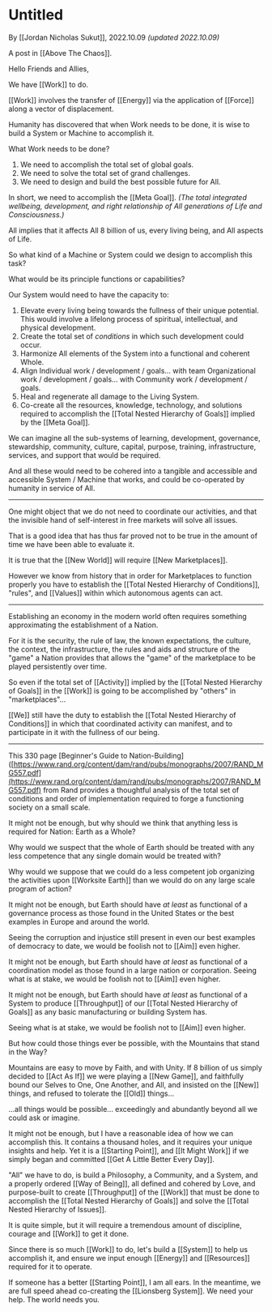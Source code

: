 # Untitled
By [[Jordan Nicholas Sukut]], 2022.10.09 _(updated 2022.10.09)_

A post in [[Above The Chaos]].

Hello Friends and Allies, 

We have [[Work]] to do. 

[[Work]] involves the transfer of [[Energy]] via the application of [[Force]] along a vector of displacement. 

Humanity has discovered that when Work needs to be done, it is wise to build a System or Machine to accomplish it. 

What Work needs to be done? 

1. We need to accomplish the total set of global goals. 
2. We need to solve the total set of grand challenges. 
3. We need to design and build the best possible future for All. 

In short, we need to accomplish the [[Meta Goal]]. _(The total integrated wellbeing, development, and right relationship of All generations of Life and Consciousness.)_

All implies that it affects All 8 billion of us, every living being, and All aspects of Life. 

So what kind of a Machine or System could we design to accomplish this task?  

What would be its principle functions or capabilities? 

Our System would need to have the capacity to: 

1. Elevate every living being towards the fullness of their unique potential. This would involve a lifelong process of spiritual, intellectual, and physical development. 
2. Create the total set of _conditions_ in which such development could occur. 
3. Harmonize All elements of the System into a functional and coherent Whole. 
4. Align Individual work / development / goals... with team Organizational work / development / goals... with Community work / development / goals. 
5. Heal and regenerate all damage to the Living System. 
6. Co-create all the resources, knowledge, technology, and solutions required to accomplish the [[Total Nested Hierarchy of Goals]] implied by the [[Meta Goal]]. 

We can imagine all the sub-systems of learning, development, governance, stewardship, community, culture, capital, purpose, training, infrastructure, services, and support that would be required. 

And all these would need to be cohered into a tangible and accessible and accessible System / Machine that works, and could be co-operated by humanity in service of All. 
___

One might object that we do not need to coordinate our activities, and that the invisible hand of self-interest in free markets will solve all issues. 

That is a good idea that has thus far proved not to be true in the amount of time we have been able to evaluate it. 

It is true that the [[New World]] will require [[New Marketplaces]]. 

However we know from history that in order for Marketplaces to function properly you have to establish the [[Total Nested Hierarchy of Conditions]], "rules", and [[Values]] within which autonomous agents can act. 
___

Establishing an economy in the modern world often requires something approximating the establishment of a Nation. 

For it is the security, the rule of law, the known expectations, the culture, the context, the infrastructure, the rules and aids and structure of the "game" a Nation provides that allows the "game" of the marketplace to be played persistently over time. 

So even if the total set of [[Activity]] implied by the [[Total Nested Hierarchy of Goals]] in the [[Work]] is going to be accomplished by "others" in "marketplaces"... 

[[We]] still have the duty to establish the [[Total Nested Hierarchy of Conditions]] in which that coordinated activity can manifest, and to participate in it with the fullness of our being. 
___

This 330 page [Beginner's Guide to Nation-Building]([https://www.rand.org/content/dam/rand/pubs/monographs/2007/RAND_MG557.pdf](https://www.rand.org/content/dam/rand/pubs/monographs/2007/RAND_MG557.pdf) from Rand provides a thoughtful analysis of the total set of conditions and order of implementation required to forge a functioning society on a small scale. 

It might not be enough, but why should we think that anything less is required for Nation: Earth as a Whole? 

Why would we suspect that the whole of Earth should be treated with any less competence that any single domain would be treated with? 

Why would we suppose that we could do a less competent job organizing the activities upon [[Worksite Earth]] than we would do on any large scale program of action? 

It might not be enough, but Earth should have _at least_ as functional of a governance process as those found in the United States or the best examples in Europe and around the world. 

Seeing the corruption and injustice still present in even our best examples of democracy to date, we would be foolish not to [[Aim]] even higher. 

It might not be enough, but Earth should have _at least_ as functional of a coordination model as those found in a large nation or corporation. Seeing what is at stake, we would be foolish not to [[Aim]] even higher. 

It might not be enough, but Earth should have _at least_ as functional of a System to produce [[Throughput]] of our [[Total Nested Hierarchy of Goals]] as any basic manufacturing or building System has. 

Seeing what is at stake, we would be foolish not to [[Aim]] even higher. 

But how could those things ever be possible, with the Mountains that stand in the Way? 

Mountains are easy to move by Faith, and with Unity. If 8 billion of us simply decided to [[Act As If]] we were playing a [[New Game]], and faithfully bound our Selves to One, One Another, and All, and insisted on the [[New]] things, and refused to tolerate the [[Old]] things... 

...all things would be possible... exceedingly and abundantly beyond all we could ask or imagine. 

It might not be enough, but I have a reasonable idea of how we can accomplish this. It contains a thousand holes, and it requires your unique insights and help. Yet it is a [[Starting Point]], and [[It Might Work]] if we simply began and committed [[Get A Little Better Every Day]].  

"All" we have to do, is build a Philosophy, a Community, and a System, and a properly ordered [[Way of Being]], all defined and cohered by Love, and purpose-built to create [[Throughput]] of the [[Work]] that must be done to accomplish the [[Total Nested Hierarchy of Goals]] and solve the [[Total Nested Hierarchy of Issues]]. 

It is quite simple, but it will require a tremendous amount of discipline, courage and [[Work]] to get it done. 

Since there is so much [[Work]] to do, let's build a [[System]] to help us accomplish it, and ensure we input enough [[Energy]] and [[Resources]] required for it to operate. 

If someone has a better [[Starting Point]], I am all ears. In the meantime, we are full speed ahead co-creating the [[Lionsberg System]]. We need your help. The world needs you. 